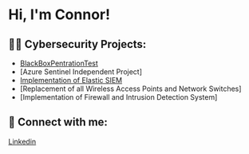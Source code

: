 <h1>Hi, I'm Connor! </h1>

<h2>👨‍💻 Cybersecurity Projects:</h2>


  - [BlackBoxPentrationTest](https://github.com/cjb1821/BlackBoxPentrationTest)
  - [Azure Sentinel Independent Project]
  - [Implementation of Elastic SIEM](https://github.com/cjb1821/Elastic-SIEM)
  - [Replacement of all Wireless Access Points and Network Switches]
  - [Implementation of Firewall and Intrusion Detection System]


<h2> 🤳 Connect with me:</h2>

[Linkedin](https://www.linkedin.com/in/connor-bressler-004036233/)


